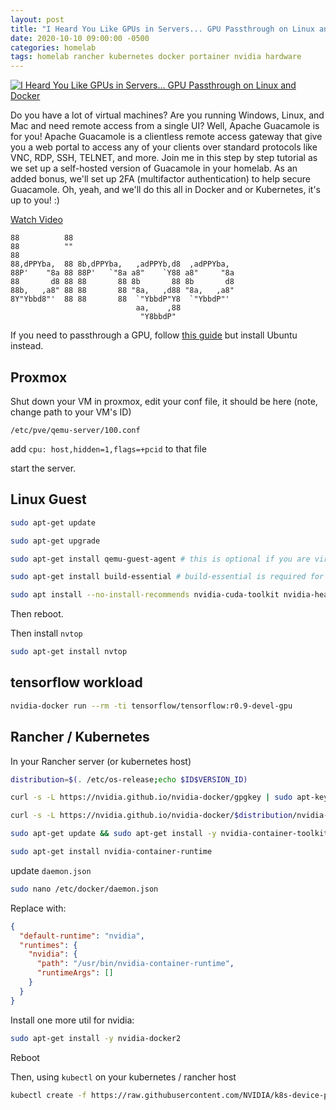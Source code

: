 ```yaml
---
layout: post
title: "I Heard You Like GPUs in Servers... GPU Passthrough on Linux and Docker"
date: 2020-10-10 09:00:00 -0500
categories: homelab
tags: homelab rancher kubernetes docker portainer nvidia hardware
---
```


[![I Heard You Like GPUs in Servers... GPU Passthrough on Linux and Docker](https://img.youtube.com/vi/9OfoFAljPn4/0.jpg)](https://www.youtube.com/watch?v=9OfoFAljPn4 "I Heard You Like GPUs in Servers... GPU Passthrough on Linux and Docker")

Do you have a lot of virtual machines?  Are you running Windows, Linux, and Mac and need remote access from a single UI?  Well, Apache Guacamole is for you!  Apache Guacamole is a clientless remote access gateway that give you a web portal to access any of your clients over standard protocols like VNC, RDP, SSH, TELNET, and more. Join me in this step by step tutorial as we set up a self-hosted version of Guacamole in your homelab.  As an added bonus, we'll set up 2FA (multifactor authentication) to help secure Guacamole.  Oh, yeah, and we'll do this all in Docker and or Kubernetes, it's up to you!  :)


[Watch Video](https://www.youtube.com/watch?v=9OfoFAljPn4)

```na
88          88                                      
88          ""                                      
88                                                  
88,dPPYba,  88 8b,dPPYba,   ,adPPYb,d8  ,adPPYba,   
88P'    "8a 88 88P'   `"8a a8"    `Y88 a8"     "8a  
88       d8 88 88       88 8b       88 8b       d8  
88b,   ,a8" 88 88       88 "8a,   ,d88 "8a,   ,a8"  
8Y"Ybbd8"'  88 88       88  `"YbbdP"Y8  `"YbbdP"'   
                            aa,    ,88              
                             "Y8bbdP"               
```

If you need to passthrough a GPU, follow [this guide](https://github.com/techno-tim/youtube-videos/tree/master/gpu-passthrough) but install Ubuntu instead.

## Proxmox

Shut down your VM in proxmox, edit your conf file, it should be here (note, change path to your VM's ID)

`/etc/pve/qemu-server/100.conf`

add `cpu: host,hidden=1,flags=+pcid` to that file

start the server.

## Linux Guest

```bash
sudo apt-get update

sudo apt-get upgrade

sudo apt-get install qemu-guest-agent # this is optional if you are virtualizing this machine

sudo apt-get install build-essential # build-essential is required for nvidia drivers to compile

sudo apt install --no-install-recommends nvidia-cuda-toolkit nvidia-headless-450 nvidia-utils-450 libnvidia-encode-450
```

Then reboot.

Then install `nvtop`

```bash
sudo apt-get install nvtop
```

## tensorflow workload

```bash
nvidia-docker run --rm -ti tensorflow/tensorflow:r0.9-devel-gpu
```

## Rancher / Kubernetes

In your Rancher server (or kubernetes host)

```bash
distribution=$(. /etc/os-release;echo $ID$VERSION_ID)

curl -s -L https://nvidia.github.io/nvidia-docker/gpgkey | sudo apt-key add -

curl -s -L https://nvidia.github.io/nvidia-docker/$distribution/nvidia-docker.list | sudo tee /etc/apt/sources.list.d/nvidia-docker.list

sudo apt-get update && sudo apt-get install -y nvidia-container-toolkit

sudo apt-get install nvidia-container-runtime
```

update `daemon.json`

```bash
sudo nano /etc/docker/daemon.json
```

Replace with:

```json
{
  "default-runtime": "nvidia",
  "runtimes": {
    "nvidia": {
      "path": "/usr/bin/nvidia-container-runtime",
      "runtimeArgs": []
    }
  }
}
```

Install one more util for nvidia:

```bash
sudo apt-get install -y nvidia-docker2
```

Reboot

Then, using `kubectl` on your kubernetes / rancher host

```bash
kubectl create -f https://raw.githubusercontent.com/NVIDIA/k8s-device-plugin/master/nvidia-device-plugin.yml
```